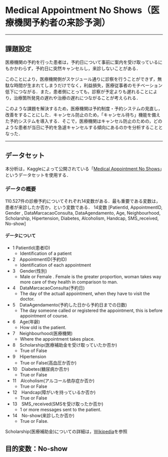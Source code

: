 # Medical Appointment No Shows（医療機関予約者の来診予測）

---

## 課題設定

医療機関の予約を行った患者は，予約日について事前に案内を受け取っているにもかかわらず，予約日に突然キャンセルし，来診しないことがある．

このことにより，医療機関側がスケジュール通りに診察を行うことができず，無駄な時間が生まれてしまうだけでなく，利益損失，医療従事者のモチベーション低下につながる．また，患者側にとっても，診察が予定よりも遅れることにより，治療箇所発見の遅れや治療の遅れにつながることが考えられる．

このような課題を解決するため，医療機関は予約制度・予約システムの見直し，改善をすることにした．キャンセル防止のため，「キャンセル待ち」機能を備えた予約システムを導入する．そこで，医療機関はキャンセル防止のための，どのような患者が当日に予約を急遽キャンセルする傾向にあるのかを分析することとなった．

---
## データセット
本分析は，Kaggleによって公開されている「[Medical Appointment No Shows](https://www.kaggle.com/joniarroba/noshowappointments)」というデータセットを使用する．

### データの概要
110.527件の診療予約についてそれぞれ14変数がある．最も重要である変数は，患者が来診したか否か，という変数である．
14変数 [PatientId, AppointmentID, Gender
, DataMarcacaoConsulta, DataAgendamento, Age, Neighbourhood, Scholarship, Hipertension, Diabetes, Alcoholism, Handcap, SMS_received, No-show]

#### データについて
- 1  PatientId(患者ID)
  - Identification of a patient
- 2　AppointmentID(予約ID)
  - Identification of each appointment
- 3　Gender(性別)
  - Male or Female . Female is the greater proportion, woman takes way more care of they health in comparison to man.
- 4　DataMarcacaoConsulta(予約日)
  - The day of the actuall appointment, when they have to visit the doctor.
- 5　DataAgendamento(予約した日から予約日までの日数)
  - The day someone called or registered the appointment, this is before appointment of course.
- 6　Age(年齢)
  - How old is the patient.
- 7　Neighbourhood(医療機関)
  - Where the appointment takes place.
- 8　Scholarship(医療補助金を受け取っていたか否か)
  - True of False
- 9　Hipertension
  - True or False(高血圧か否か)
- 10　Diabetes(糖尿病か否か)
  - True or False
- 11　Alcoholism(アルコール依存症か否か)
  - True or False
- 12　Handcap(障がいを持っているか否か)
  - True or False
- 13　SMS_received(SMSを受け取ったか否か)
  - 1 or more messages sent to the patient.
- 14　No-show(来診したか否か)
  - True or False.

Scholarship(医療補助金)についての詳細は，[Wikipedia](https://en.wikipedia.org/wiki/Bolsa_Fam%C3%ADlia)を参照

目的変数：No-show 
---


